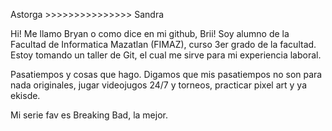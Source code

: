 Astorga >>>>>>>>>>>>>>> Sandra

Hi! Me llamo Bryan o como dice en mi github, Brii! Soy alumno de la Facultad de Informatica Mazatlan (FIMAZ), curso 3er grado de la facultad.
Estoy tomando un taller de Git, el cual me sirve para mi experiencia laboral.


Pasatiempos y cosas que hago.
Digamos que mis pasatiempos no son para nada originales, jugar videojugos 24/7 y torneos, practicar pixel art y ya ekisde.

Mi serie fav es Breaking Bad, la mejor.